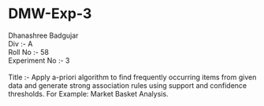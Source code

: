 # DMW-Exp-3
Dhanashree Badgujar
<br>
Div :- A
<br>
Roll No :- 58
<br>
Experiment No :- 3
<br>
<br>
Title :- Apply a-priori algorithm to find frequently occurring items from given data and generate strong association rules using support and confidence thresholds. For Example: Market Basket Analysis.
